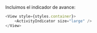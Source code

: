 Incluimos el indicador de avance:

```js
<View style={styles.container}>
    <ActivityIndicator size="large" />
</View>
```